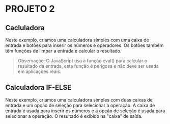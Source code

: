 # PROJETO 2

## Cacluladora
Neste exemplo, criamos uma calculadora simples com uma caixa de entrada e botões para inserir os números e operadores. Os botões também têm funções de limpar a entrada e calcular o resultado. 
> Observação: O JavaScript usa a função eval() para calcular o resultado da entrada, esta função é perigosa e não deve ser usada em aplicações reais.

## Calculadora IF-ELSE
Neste exemplo, criamos uma calculadora simples com duas caixas de entrada e um opção de seleção para selecionar a operação. A caixa de entrada é usada para inserir os números e a opção de seleção é usada para selecionar a operação. O resultado é exibido na "caixa" de saída.